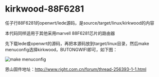 # kirkwood-88F6281
任子行88F6281的openwrt/lede源码，是source/target/linux/kirkwood的内容

本代码同样适用于其他采用marvell 88F6281芯片的路由器

先下载lede或openwrt的源码，再把本源码放到target/linux目录，然后make menuconfig选择kirkwood，BUTONGWIFI即可，如下图：

![make menuconfig](http://77g7gi.com1.z0.glb.clouddn.com/makemenuconfig.png)

恩山固件地址：http://www.right.com.cn/forum/thread-256393-1-1.html
